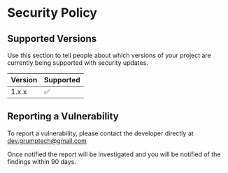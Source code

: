 # Security Policy

## Supported Versions

Use this section to tell people about which versions of your project are
currently being supported with security updates.

| Version | Supported          |
| ------- | ------------------ |
| 1.x.x   | :white_check_mark: |

## Reporting a Vulnerability

To report a vulnerability, please contact the developer directly at dev.grumptech@gmail.com

Once notified the report will be investigated and you will be notified of the findings within
90 days.
